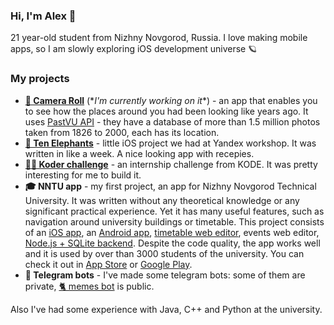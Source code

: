 ### Hi, I'm Alex 👋
21 year-old student from Nizhny Novgorod, Russia.
I love making mobile apps, so I am slowly exploring iOS development universe 🪐

### My projects
- [**📸 Camera Roll**](https://github.com/alexxingplus/PhotoPlenka) (\*_I'm currently working on it_\*) - an app that enables you to see how the places around you had been looking like years ago. It uses [PastVU API](https://github.com/PastVu/pastvu) - they have a database of more than 1.5 million photos taken from 1826 to 2000, each has its location.
- [**🐘 Ten Elephants**](https://github.com/TenElephants/TenElephantsMeals) - little iOS project we had at Yandex workshop. It was written in like a week. A nice looking app with recepies.
- [**🧑‍💻 Koder challenge**](https://github.com/alexxingplus/kodeChallenge) - an internship challenge from KODE. It was pretty interesting for me to build it.
- **🎓 NNTU app** - my first project, an app for Nizhny Novgorod Technical University. It was written without any theoretical knowledge or any significant practical experience. Yet it has many useful features, such as navigation around university buildings or timetable. This project consists of an [iOS app](https://github.com/alexxingplus/nntuapp-ios), an [Android app](https://github.com/alexxingplus/nntuapp-android), [timetable web editor](https://github.com/alexxingplus/nntuapp.site), events web editor, [Node.js + SQLite backend](https://github.com/alexxingplus/nntuapp-backend). Despite the code quality, the app works well and it is used by over than 3000 students of the university. You can check it out in [App Store](https://vk.cc/az3s8e) or [Google Play](https://vk.cc/c5oUv9).
- **🤖 Telegram bots** - I've made some telegram bots: some of them are private, [🐈 memes bot](https://github.com/alexxingplus/memes-tgbot) is public.

Also I've had some experience with Java, C++ and Python at the university.

<!--
**alexxingplus/alexxingplus** is a ✨ _special_ ✨ repository because its `README.md` (this file) appears on your GitHub profile.

Here are some ideas to get you started:

- 🔭 I’m currently working on ...
- 🌱 I’m currently learning ...
- 👯 I’m looking to collaborate on ...
- 🤔 I’m looking for help with ...
- 💬 Ask me about ...
- 📫 How to reach me: ...
- 😄 Pronouns: ...
- ⚡ Fun fact: ...
-->
